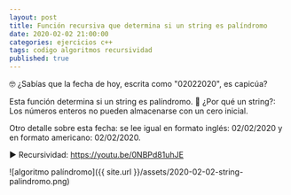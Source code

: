 ```yaml
---
layout: post
title: Función recursiva que determina si un string es palíndromo
date: 2020-02-02 21:00:00
categories: ejercicios c++
tags: codigo algoritmos recursividad
published: true
---
```


🤓 ¿Sabías que la fecha de hoy, escrita como "02022020", es capicúa?

Esta función determina si un string es palíndromo. 📍 ¿Por qué un string?: Los números enteros no pueden almacenarse con un cero inicial. 

Otro detalle sobre esta fecha: se lee igual en formato inglés: 02/02/2020 y en formato americano: 02/02/2020. 

▶️ Recursividad: https://youtu.be/0NBPd81uhJE

![algoritmo palíndromo]({{ site.url }}/assets/2020-02-02-string-palindromo.png)
